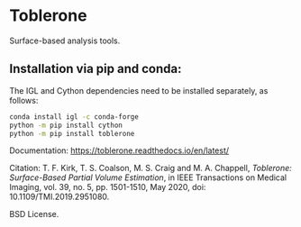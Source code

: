 # Toblerone

Surface-based analysis tools. 

## Installation via pip and conda: 
The IGL and Cython dependencies need to be installed separately, as follows: 
```bash
conda install igl -c conda-forge
python -m pip install cython
python -m pip install toblerone
```

Documentation: https://toblerone.readthedocs.io/en/latest/

Citation: 
T. F. Kirk, T. S. Coalson, M. S. Craig and M. A. Chappell, *Toblerone: Surface-Based Partial Volume Estimation*, in IEEE Transactions on Medical Imaging, vol. 39, no. 5, pp. 1501-1510, May 2020, doi: 10.1109/TMI.2019.2951080.


BSD License. 